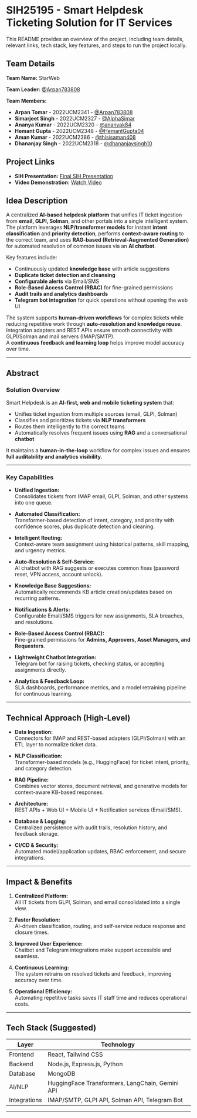 # SIH25195 - Smart Helpdesk Ticketing Solution for IT Services

This README provides an overview of the project, including team details, relevant links, tech stack, key features, and steps to run the project locally.

## Team Details

**Team Name:** StarWeb

**Team Leader:** [@Arpan783808](https://github.com/Arpan783808)

**Team Members:**

- **Arpan Tomar** - 2022UCM2341 - [@Arpan783808](https://github.com/Arpan783808)
- **Simarjeet Singh** - 2022UCM2327 - [@AlphaSimar](https://github.com/AlphaSimar)
- **Ananya Kumar** - 2022UCM2320 - [@ananyak84](https://github.com/ananyak84)
- **Hemant Gupta** - 2022UCM2348 - [@HemantGupta04](https://github.com/HemantGupta04)
- **Aman Kumar** - 2022UCM2386 - [@thisisaman408](https://github.com/thisisaman408)
- **Dhananjay Singh** - 2022UCM2318 - [@dhananjaysingh10](https://github.com/dhananjaysingh10)

## Project Links

- **SIH Presentation:** [Final SIH Presentation](https://docs.google.com/presentation/d/1AY2J4n9_fc8IZLE95CVgw4lyWQ2RvGLb/edit?slide=id.p1#slide=id.p1)
- **Video Demonstration:** [Watch Video](https://www.youtube.com/watch?v=9tBajYZHyl4)

## Idea Description
A centralized **AI-based helpdesk platform** that unifies IT ticket ingestion from **email, GLPI, Solman**, and other portals into a single intelligent system.  
The platform leverages **NLP/transformer models** for instant **intent classification** and **priority detection**, performs **context-aware routing** to the correct team, and uses **RAG-based (Retrieval-Augmented Generation)** for automated resolution of common issues via an **AI chatbot**.

Key features include:
- Continuously updated **knowledge base** with article suggestions  
- **Duplicate ticket detection and cleansing**  
- **Configurable alerts** via Email/SMS  
- **Role-Based Access Control (RBAC)** for fine-grained permissions  
- **Audit trails and analytics dashboards**  
- **Telegram bot integration** for quick operations without opening the web UI  

The system supports **human-driven workflows** for complex tickets while reducing repetitive work through **auto-resolution and knowledge reuse**.  
Integration adapters and REST APIs ensure smooth connectivity with GLPI/Solman and mail servers (IMAP/SMTP).  
A **continuous feedback and learning loop** helps improve model accuracy over time.

---

## Abstract

### **Solution Overview**
Smart Helpdesk is an **AI-first, web and mobile ticketing system** that:
- Unifies ticket ingestion from multiple sources (email, GLPI, Solman)  
- Classifies and prioritizes tickets via **NLP transformers**  
- Routes them intelligently to the correct teams  
- Automatically resolves frequent issues using **RAG** and a conversational **chatbot**

It maintains a **human-in-the-loop** workflow for complex issues and ensures **full auditability and analytics visibility**.

---

### **Key Capabilities**
- **Unified Ingestion:**  
  Consolidates tickets from IMAP email, GLPI, Solman, and other systems into one queue.

- **Automated Classification:**  
  Transformer-based detection of intent, category, and priority with confidence scores, plus duplicate detection and cleaning.

- **Intelligent Routing:**  
  Context-aware team assignment using historical patterns, skill mapping, and urgency metrics.

- **Auto-Resolution & Self-Service:**  
  AI chatbot with RAG suggests or executes common fixes (password reset, VPN access, account unlock).

- **Knowledge Base Suggestions:**  
  Automatically recommends KB article creation/updates based on recurring patterns.

- **Notifications & Alerts:**  
  Configurable Email/SMS triggers for new assignments, SLA breaches, and resolutions.

- **Role-Based Access Control (RBAC):**  
  Fine-grained permissions for **Admins, Approvers, Asset Managers, and Requesters**.

- **Lightweight Chatbot Integration:**  
  Telegram bot for raising tickets, checking status, or accepting assignments directly.

- **Analytics & Feedback Loop:**  
  SLA dashboards, performance metrics, and a model retraining pipeline for continuous learning.

---

## Technical Approach (High-Level)

- **Data Ingestion:**  
  Connectors for IMAP and REST-based adapters (GLPI/Solman) with an ETL layer to normalize ticket data.

- **NLP Classification:**  
  Transformer-based models (e.g., HuggingFace) for ticket intent, priority, and category detection.

- **RAG Pipeline:**  
  Combines vector stores, document retrieval, and generative models for context-aware KB-based responses.

- **Architecture:**  
  REST APIs + Web UI + Mobile UI + Notification services (Email/SMS).

- **Database & Logging:**  
  Centralized persistence with audit trails, resolution history, and feedback storage.

- **CI/CD & Security:**  
  Automated model/application updates, RBAC enforcement, and secure integrations.

---

## Impact & Benefits

1. **Centralized Platform:**  
   All IT tickets from GLPI, Solman, and email consolidated into a single view.

2. **Faster Resolution:**  
   AI-driven classification, routing, and self-service reduce response and closure times.

3. **Improved User Experience:**  
   Chatbot and Telegram integrations make support accessible and seamless.

4. **Continuous Learning:**  
   The system retrains on resolved tickets and feedback, improving accuracy over time.

5. **Operational Efficiency:**  
   Automating repetitive tasks saves IT staff time and reduces operational costs.

---

## Tech Stack (Suggested)
| Layer | Technology |
|--------|-------------|
| Frontend | React, Tailwind CSS |
| Backend | Node.js, Express.js, Python |
| Database | MongoDB |
| AI/NLP | HuggingFace Transformers, LangChain, Gemini API |
| Integrations | IMAP/SMTP, GLPI API, Solman API, Telegram Bot |

---

